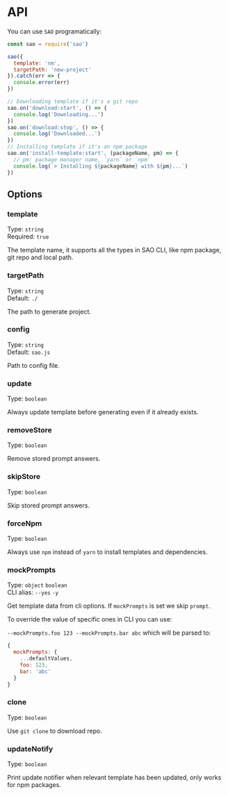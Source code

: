 # API

You can use `SAO` programatically:

```js
const sao = require('sao')

sao({
  template: 'nm',
  targetPath: 'new-project'
}).catch(err => {
  console.error(err)
})

// Downloading template if it's a git repo
sao.on('download:start', () => {
  console.log('Downloading...')
})
sao.on('download:stop', () => {
  console.log('Downloaded...')
})
// Installing template if it's an npm package
sao.on('install-template:start', (packageName, pm) => {
  // pm: package manager name, `yarn` or `npm`
  console.log(`> Installing ${packageName} with ${pm}...`)
})
```

## Options

### template

Type: `string`<br>
Required: `true`

The template name, it supports all the types in SAO CLI, like npm package, git repo and local path.

### targetPath

Type: `string`<br>
Default: `./`

The path to generate project.

### config

Type: `string`<br>
Default: `sao.js`

Path to config file.

### update

Type: `boolean`

Always update template before generating even if it already exists.

### removeStore

Type: `boolean`

Remove stored prompt answers.

### skipStore

Type: `boolean`

Skip stored prompt answers.

### forceNpm

Type: `boolean`

Always use `npm` instead of `yarn` to install templates and dependencies.

### mockPrompts

Type: `object` `boolean`<br>
CLI alias: `--yes` `-y`

Get template data from cli options. If `mockPrompts` is set we skip `prompt`.

To override the value of specific ones in CLI you can use:

`--mockPrompts.foo 123 --mockPrompts.bar abc` which will be parsed to:

```js
{
  mockPrompts: { 
    ...defaultValues,
    foo: 123, 
    bar: 'abc'
  }
}
```

### clone

Type: `boolean`

Use `git clone` to download repo.

### updateNotify

Type: `boolean`

Print update notifier when relevant template has been updated, only works for npm packages.
